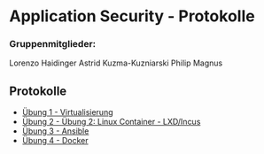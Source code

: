 # Application Security - Protokolle

### Gruppenmitglieder: 
Lorenzo Haidinger
Astrid Kuzma-Kuzniarski
Philip Magnus

## Protokolle

- [Übung 1 - Virtualisierung](./Übung%201%20-%20Virtualisierung.md)
- [Übung 2 - Übung 2: Linux Container - LXD/Incus](./Übung%202%20-%20Linux%20Container.md)
- [Übung 3 - Ansible](./Übung%203%20-%20Ansible.md)
- [Übung 4 - Docker](./Übung%204%20-%20Docker.md)
